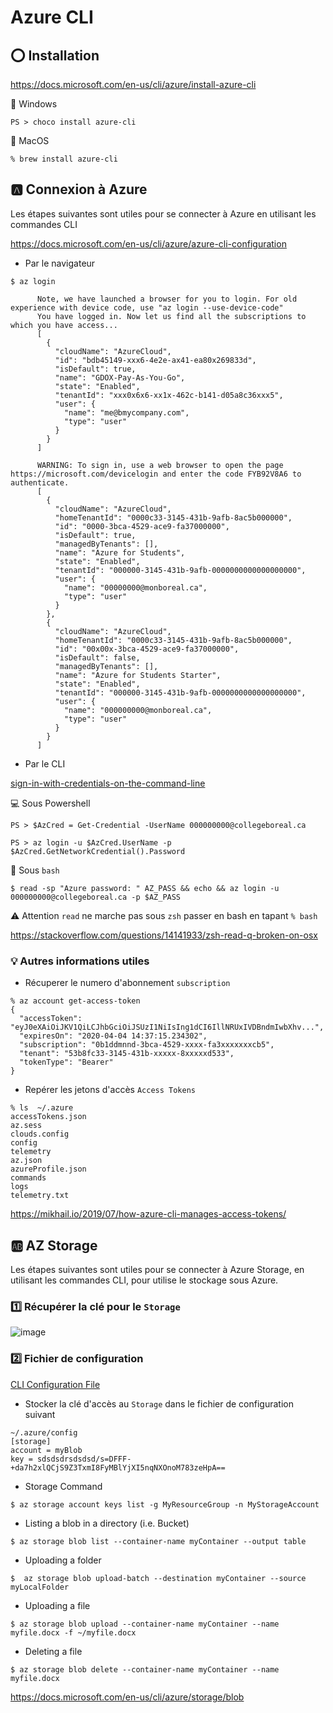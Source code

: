 # Azure CLI

## :o: Installation

https://docs.microsoft.com/en-us/cli/azure/install-azure-cli


:pushpin: Windows

```
PS > choco install azure-cli
```

:pushpin: MacOS

```
% brew install azure-cli
```

## :a: Connexion à Azure

Les étapes suivantes sont utiles pour se connecter à Azure en utilisant les commandes CLI

https://docs.microsoft.com/en-us/cli/azure/azure-cli-configuration


* Par le navigateur


```
$ az login
```
          Note, we have launched a browser for you to login. For old experience with device code, use "az login --use-device-code"
          You have logged in. Now let us find all the subscriptions to which you have access...
          [
            {
              "cloudName": "AzureCloud",
              "id": "bdb45149-xxx6-4e2e-ax41-ea80x269833d",
              "isDefault": true,
              "name": "GDOX-Pay-As-You-Go",
              "state": "Enabled",
              "tenantId": "xxx0x6x6-xx1x-462c-b141-d05a8c36xxx5",
              "user": {
                "name": "me@bmycompany.com",
                "type": "user"
              }
            }
          ]
          
          WARNING: To sign in, use a web browser to open the page https://microsoft.com/devicelogin and enter the code FYB92V8A6 to authenticate.
          [
            {
              "cloudName": "AzureCloud",
              "homeTenantId": "0000c33-3145-431b-9afb-8ac5b000000",
              "id": "0000-3bca-4529-ace9-fa37000000",
              "isDefault": true,
              "managedByTenants": [],
              "name": "Azure for Students",
              "state": "Enabled",
              "tenantId": "000000-3145-431b-9afb-0000000000000000000",
              "user": {
                "name": "00000000@monboreal.ca",
                "type": "user"
              }
            },
            {
              "cloudName": "AzureCloud",
              "homeTenantId": "0000c33-3145-431b-9afb-8ac5b000000",
              "id": "00x00x-3bca-4529-ace9-fa37000000",
              "isDefault": false,
              "managedByTenants": [],
              "name": "Azure for Students Starter",
              "state": "Enabled",
              "tenantId": "000000-3145-431b-9afb-0000000000000000000",
              "user": {
                "name": "000000000@monboreal.ca",
                "type": "user"
              }
            }
          ]


* Par le CLI

[sign-in-with-credentials-on-the-command-line](https://docs.microsoft.com/en-us/cli/azure/authenticate-azure-cli?view=azure-cli-latest#sign-in-with-credentials-on-the-command-line)

:computer: Sous Powershell

```
PS > $AzCred = Get-Credential -UserName 000000000@collegeboreal.ca
```

```
PS > az login -u $AzCred.UserName -p $AzCred.GetNetworkCredential().Password
```

:apple: Sous `bash` 

```
$ read -sp "Azure password: " AZ_PASS && echo && az login -u 000000000@collegeboreal.ca -p $AZ_PASS
```

:warning: Attention `read` ne marche pas sous `zsh` passer en bash en tapant `% bash`

https://stackoverflow.com/questions/14141933/zsh-read-q-broken-on-osx

### :bulb: Autres informations utiles

* Récuperer le numero d'abonnement `subscription`

```
% az account get-access-token                       
{
  "accessToken": "eyJ0eXAiOiJKV1QiLCJhbGciOiJSUzI1NiIsIng1dCI6IllNRUxIVDBndmIwbXhv...",
  "expiresOn": "2020-04-04 14:37:15.234302",
  "subscription": "0b1ddmnnd-3bca-4529-xxxx-fa3xxxxxxxcb5",
  "tenant": "53b8fc33-3145-431b-xxxxx-8xxxxxd533",
  "tokenType": "Bearer"
}
```



* Repérer les jetons d'accès `Access Tokens`

```
% ls  ~/.azure 
accessTokens.json
az.sess
clouds.config
config
telemetry
az.json
azureProfile.json
commands
logs
telemetry.txt
```

https://mikhail.io/2019/07/how-azure-cli-manages-access-tokens/

## :ab: AZ Storage

Les étapes suivantes sont utiles pour se connecter à Azure Storage, en utilisant les commandes CLI, pour utilise le stockage sous Azure.

### :one: Récupérer la clé pour le `Storage`

![image](../images/AccessKeys.png)

### :two: Fichier de configuration

[CLI Configuration File](https://docs.microsoft.com/en-us/cli/azure/azure-cli-configuration?view=azure-cli-latest#cli-configuration-file)

* Stocker la clé d'accès au `Storage` dans le fichier de configuration suivant

```
~/.azure/config
[storage]
account = myBlob
key = sdsdsdrsdsdsd/s=DFFF-+da7h2xlQCjS9Z3TxmI8FyMBlYjXI5nqNXOnoM783zeHpA==

```

* Storage Command

```
$ az storage account keys list -g MyResourceGroup -n MyStorageAccount
```

* Listing a blob in a directory (i.e. Bucket)

```
$ az storage blob list --container-name myContainer --output table
```

* Uploading a folder

```
$  az storage blob upload-batch --destination myContainer --source myLocalFolder
```

* Uploading a file

```
$ az storage blob upload --container-name myContainer --name myfile.docx -f ~/myfile.docx
```

* Deleting a file

```
$ az storage blob delete --container-name myContainer --name myfile.docx
```

https://docs.microsoft.com/en-us/cli/azure/storage/blob


